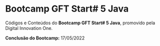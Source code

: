 # Bootcamp GFT Start# 5 Java
Códigos e Conteúdos do **Bootcamp GFT Start# 5 Java**, promovido pela Digital Innovation One.

**Conclusão do Bootcamp:** 17/05/2022



